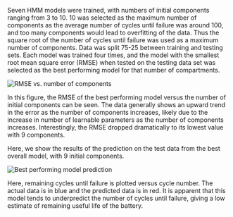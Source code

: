 Seven HMM models were trained, with numbers of initial components ranging from 3 to 10. 10 was selected as the maximum number of components as the average number of cycles until failure was around 100, and too many components would lead to overfitting of the data. Thus the square root of the number of cycles until failure was used as a maximum number of components. Data was split 75-25 between training and testing sets. Each model was trained four times, and the model with the smallest root mean square error (RMSE) when tested on the testing data set was selected as the best performing model for that number of compartments. 

![RMSE vs. number of components](https://cs4641team4summer2020.github.io/_includes/RMSEvsncomponents.png)

In this figure, the RMSE of the best performing model versus the number of initial components can be seen. The data generally shows an upward trend in the error as the number of components increases, likely due to the increase in number of learnable parameters as the number of components increases. Interestingly, the RMSE dropped dramatically to its lowest value with 9 components. 

Here, we show the results of the prediction on the test data from the best overall model, with 9 initial components.

![Best performing model prediction](https://cs4641team4summer2020.github.io/includes/m9results.png)

Here, remaining cycles until failure is plotted versus cycle number. The actual data is in blue and the predicted data is in red. It is apparent that this model tends to underpredict the number of cycles until failure, giving a low estimate of remaining useful life of the battery.
